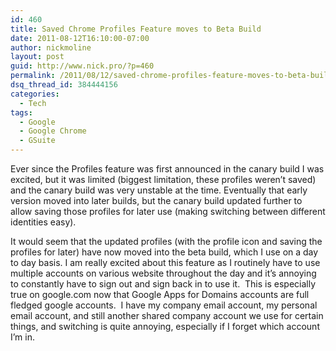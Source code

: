 ```yaml
---
id: 460
title: Saved Chrome Profiles Feature moves to Beta Build
date: 2011-08-12T16:10:00-07:00
author: nickmoline
layout: post
guid: http://www.nick.pro/?p=460
permalink: /2011/08/12/saved-chrome-profiles-feature-moves-to-beta-build/
dsq_thread_id: 384444156
categories:
  - Tech
tags:
  - Google
  - Google Chrome
  - GSuite
---
```

Ever since the Profiles feature was first announced in the canary build I was excited, but it was limited (biggest limitation, these profiles weren&#8217;t saved) and the canary build was very unstable at the time. Eventually that early version moved into later builds, but the canary build updated further to allow saving those profiles for later use (making switching between different identities easy).

<!--more-->

<amp-img src="{{ site.baseurl }}/wp-content/uploads/sites/4/2011/07/Region-capture-30.png" title="Chrome Profile Switch" alt="Chrome Profile Switch" width="469" height="323" layout="intrinsic" lightbox></amp-img>

It would seem that the updated profiles (with the profile icon and saving the profiles for later) have now moved into the beta build, which I use on a day to day basis. I am really excited about this feature as I routinely have to use multiple accounts on various website throughout the day and it&#8217;s annoying to constantly have to sign out and sign back in to use it.  This is especially true on google.com now that Google Apps for Domains accounts are full fledged google accounts.  I have my company email account, my personal email account, and still another shared company account we use for certain things, and switching is quite annoying, especially if I forget which account I&#8217;m in.